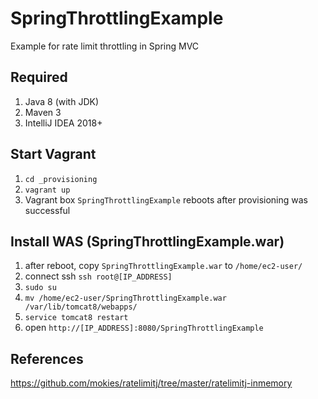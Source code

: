 # SpringThrottlingExample

Example for rate limit throttling in Spring MVC 

## Required

1. Java 8 (with JDK)
1. Maven 3
1. IntelliJ IDEA 2018+

## Start Vagrant

1. `cd _provisioning`
1. `vagrant up`
1. Vagrant box `SpringThrottlingExample` reboots after provisioning was successful

## Install WAS (SpringThrottlingExample.war)

1. after reboot, copy `SpringThrottlingExample.war` to `/home/ec2-user/`
1. connect ssh `ssh root@[IP_ADDRESS]`
1. `sudo su`
1. `mv /home/ec2-user/SpringThrottlingExample.war /var/lib/tomcat8/webapps/`
1. `service tomcat8 restart`
1. open `http://[IP_ADDRESS]:8080/SpringThrottlingExample`

## References

https://github.com/mokies/ratelimitj/tree/master/ratelimitj-inmemory
